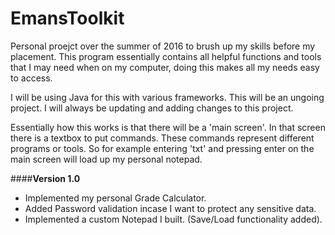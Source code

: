 # EmansToolkit

Personal proejct over the summer of 2016 to brush up my skills before my placement. This program essentially contains all helpful functions and tools that I may need when on my computer, doing this makes all my needs easy to access. 

I will be using Java for this with various frameworks. This will be an ungoing project. I will always be updating and adding changes to this project.

Essentially how this works is that there will be a 'main screen'. In that screen there is a textbox to put commands. These commands represent different programs or tools. So for example entering 'txt' and pressing enter on the main screen will load up my personal notepad. 

####**Version 1.0**
 - Implemented my personal Grade Calculator.  
 - Added Password validation incase I want to protect any sensitive data. 
 - Implemented a custom Notepad I built. (Save/Load functionality added).
 
